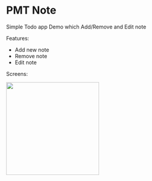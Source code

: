 # PMT Note

Simple Todo app Demo which Add/Remove and Edit note

Features:

 * Add new note
 * Remove note
 * Edit note
 
Screens:
 
<img src="http://imgur.com/aCuSawK" width="250" />
